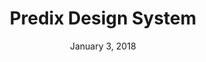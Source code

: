 ---
layout: post
date: January 3, 2018
title: Predix Design System
company: General Electric
link: https://www.predix-ui.com/
image: images/predix.jpg
description: Our user interface components enable you to quickly and easily create Industrial Internet web applications that run on dedicated Predix services and data.

---